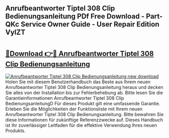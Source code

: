 ## Anrufbeantworter Tiptel 308 Clip Bedienungsanleitung PDf Free Download - Part-QKc Service Owner Guide - User Repair Edition VylZT

# <h2><a href="http://df32d3.blite.top/?on=Anrufbeantworter+Tiptel+308+Clip+Bedienungsanleitung">🔗Download 👉🔴 Anrufbeantworter Tiptel 308 Clip Bedienungsanleitung</a></h2>

[![Anrufbeantworter Tiptel 308 Clip Bedienungsanleitung new download](https://i.imgur.com/lujVjoI.png)](http://df32d3.blite.top/?on=Anrufbeantworter+Tiptel+308+Clip+Bedienungsanleitung)
Holen Sie mit diesem Benutzerhandbuch das Beste aus Ihrem neuen Anrufbeantworter Tiptel 308 Clip Bedienungsanleitung heraus und decken Sie alles von der Installation bis zur Fehlerbehebung ab. Bitte lesen Sie die Garantieinformationen Anrufbeantworter Tiptel 308 Clip BedienungsanleitungD Für dieses Produkt gilt eine umfassende Garantie. Erleben Sie die Möglichkeiten der Funktionsliste mit Ihrem neuen Anrufbeantworter Tiptel 308 Clip Bedienungsanleitung. Bitte bewahren Sie diese Informationen für zukünftige Referenzzwecke auf. Dieses Handbuch ist Ihr zuverlässiger Leitfaden für die effektive Verwendung Ihres neuen Produkts.
